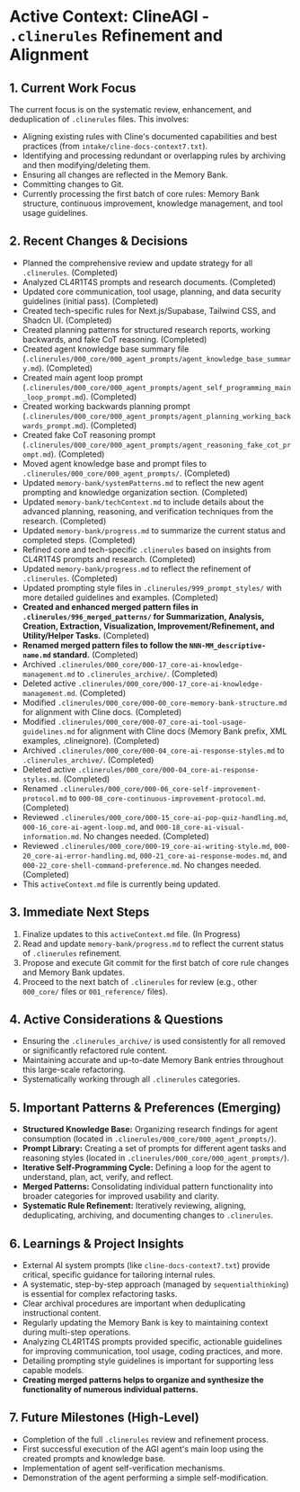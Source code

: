 # Active Context: ClineAGI - `.clinerules` Refinement and Alignment

## 1. Current Work Focus
The current focus is on the systematic review, enhancement, and deduplication of `.clinerules` files. This involves:
- Aligning existing rules with Cline's documented capabilities and best practices (from `intake/cline-docs-context7.txt`).
- Identifying and processing redundant or overlapping rules by archiving and then modifying/deleting them.
- Ensuring all changes are reflected in the Memory Bank.
- Committing changes to Git.
- Currently processing the first batch of core rules: Memory Bank structure, continuous improvement, knowledge management, and tool usage guidelines.

## 2. Recent Changes & Decisions
-   Planned the comprehensive review and update strategy for all `.clinerules`. (Completed)
-   Analyzed CL4R1T4S prompts and research documents. (Completed)
-   Updated core communication, tool usage, planning, and data security guidelines (initial pass). (Completed)
-   Created tech-specific rules for Next.js/Supabase, Tailwind CSS, and Shadcn UI. (Completed)
-   Created planning patterns for structured research reports, working backwards, and fake CoT reasoning. (Completed)
-   Created agent knowledge base summary file (`.clinerules/000_core/000_agent_prompts/agent_knowledge_base_summary.md`). (Completed)
-   Created main agent loop prompt (`.clinerules/000_core/000_agent_prompts/agent_self_programming_main_loop_prompt.md`). (Completed)
-   Created working backwards planning prompt (`.clinerules/000_core/000_agent_prompts/agent_planning_working_backwards_prompt.md`). (Completed)
-   Created fake CoT reasoning prompt (`.clinerules/000_core/000_agent_prompts/agent_reasoning_fake_cot_prompt.md`). (Completed)
-   Moved agent knowledge base and prompt files to `.clinerules/000_core/000_agent_prompts/`. (Completed)
-   Updated `memory-bank/systemPatterns.md` to reflect the new agent prompting and knowledge organization section. (Completed)
-   Updated `memory-bank/techContext.md` to include details about the advanced planning, reasoning, and verification techniques from the research. (Completed)
-   Updated `memory-bank/progress.md` to summarize the current status and completed steps. (Completed)
-   Refined core and tech-specific `.clinerules` based on insights from CL4R1T4S prompts and research. (Completed)
-   Updated `memory-bank/progress.md` to reflect the refinement of `.clinerules`. (Completed)
-   Updated prompting style files in `.clinerules/999_prompt_styles/` with more detailed guidelines and examples. (Completed)
-   **Created and enhanced merged pattern files in `.clinerules/996_merged_patterns/` for Summarization, Analysis, Creation, Extraction, Visualization, Improvement/Refinement, and Utility/Helper Tasks.** (Completed)
-   **Renamed merged pattern files to follow the `NNN-MM_descriptive-name.md` standard.** (Completed)
-   Archived `.clinerules/000_core/000-17_core-ai-knowledge-management.md` to `.clinerules_archive/`. (Completed)
-   Deleted active `.clinerules/000_core/000-17_core-ai-knowledge-management.md`. (Completed)
-   Modified `.clinerules/000_core/000-00_core-memory-bank-structure.md` for alignment with Cline docs. (Completed)
-   Modified `.clinerules/000_core/000-07_core-ai-tool-usage-guidelines.md` for alignment with Cline docs (Memory Bank prefix, XML examples, .clineignore). (Completed)
-   Archived `.clinerules/000_core/000-04_core-ai-response-styles.md` to `.clinerules_archive/`. (Completed)
-   Deleted active `.clinerules/000_core/000-04_core-ai-response-styles.md`. (Completed)
-   Renamed `.clinerules/000_core/000-06_core-self-improvement-protocol.md` to `000-08_core-continuous-improvement-protocol.md`. (Completed)
-   Reviewed `.clinerules/000_core/000-15_core-ai-pop-quiz-handling.md`, `000-16_core-ai-agent-loop.md`, and `000-18_core-ai-visual-information.md`. No changes needed. (Completed)
-   Reviewed `.clinerules/000_core/000-19_core-ai-writing-style.md`, `000-20_core-ai-error-handling.md`, `000-21_core-ai-response-modes.md`, and `000-22_core-shell-command-preference.md`. No changes needed. (Completed)
-   This `activeContext.md` file is currently being updated.

## 3. Immediate Next Steps
1.  Finalize updates to this `activeContext.md` file. (In Progress)
2.  Read and update `memory-bank/progress.md` to reflect the current status of `.clinerules` refinement.
3.  Propose and execute Git commit for the first batch of core rule changes and Memory Bank updates.
4.  Proceed to the next batch of `.clinerules` for review (e.g., other `000_core/` files or `001_reference/` files).

## 4. Active Considerations & Questions
-   Ensuring the `.clinerules_archive/` is used consistently for all removed or significantly refactored rule content.
-   Maintaining accurate and up-to-date Memory Bank entries throughout this large-scale refactoring.
-   Systematically working through all `.clinerules` categories.

## 5. Important Patterns & Preferences (Emerging)
-   **Structured Knowledge Base:** Organizing research findings for agent consumption (located in `.clinerules/000_core/000_agent_prompts/`).
-   **Prompt Library:** Creating a set of prompts for different agent tasks and reasoning styles (located in `.clinerules/000_core/000_agent_prompts/`).
-   **Iterative Self-Programming Cycle:** Defining a loop for the agent to understand, plan, act, verify, and reflect.
-   **Merged Patterns:** Consolidating individual pattern functionality into broader categories for improved usability and clarity.
-   **Systematic Rule Refinement:** Iteratively reviewing, aligning, deduplicating, archiving, and documenting changes to `.clinerules`.

## 6. Learnings & Project Insights
-   External AI system prompts (like `cline-docs-context7.txt`) provide critical, specific guidance for tailoring internal rules.
-   A systematic, step-by-step approach (managed by `sequentialthinking`) is essential for complex refactoring tasks.
-   Clear archival procedures are important when deduplicating instructional content.
-   Regularly updating the Memory Bank is key to maintaining context during multi-step operations.
-   Analyzing CL4R1T4S prompts provided specific, actionable guidelines for improving communication, tool usage, coding practices, and more.
-   Detailing prompting style guidelines is important for supporting less capable models.
-   **Creating merged patterns helps to organize and synthesize the functionality of numerous individual patterns.**

## 7. Future Milestones (High-Level)
-   Completion of the full `.clinerules` review and refinement process.
-   First successful execution of the AGI agent's main loop using the created prompts and knowledge base.
-   Implementation of agent self-verification mechanisms.
-   Demonstration of the agent performing a simple self-modification.
